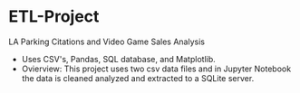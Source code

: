 # ETL-Project
LA Parking Citations and Video Game Sales Analysis
- Uses CSV's, Pandas, SQL database, and Matplotlib.
- Ovierview: This project uses two csv data files and in Jupyter Notebook the data is cleaned analyzed and extracted to a SQLite server.

